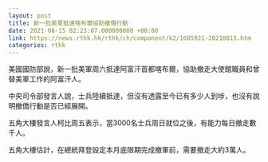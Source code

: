 ```yaml
---
layout: post
title: 新一批美軍抵達喀布爾協助撤僑行動
date: 2021-08-15 02:23:07.000000000 +08:00
link: https://news.rthk.hk/rthk/ch/component/k2/1605921-20210815.htm
categories: rthk
---
```


美國國防部說，新一批美軍周六抵達阿富汗首都喀布爾，協助撤走大使館職員和曾替美軍工作的阿富汗人。

中央司令部發言人說，士兵陸續抵達，但沒有透露至今已有多少人到埗，也沒有說明撤僑行動是否已經展開。

五角大樓發言人柯比周五表示，當3000名士兵周日就位之後，有能力每日撤走數千人。

五角大樓估計，在總統拜登設定本月底限期完成撤軍前，需要撤走大約3萬人。
